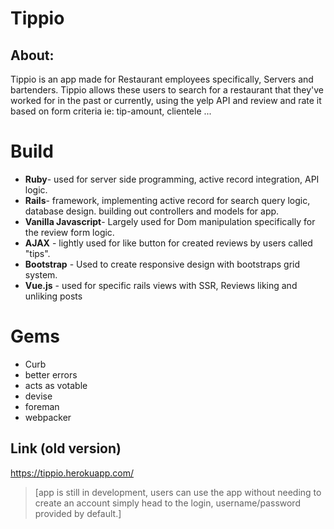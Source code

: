 
# Tippio 

## About: 
Tippio is an app made for Restaurant employees specifically, Servers and bartenders. Tippio allows these users to search for a restaurant that they've worked for in the past or currently, using the yelp API and review and rate it based on form criteria ie: tip-amount, clientele ...

# Build
*  **Ruby**- used for server side programming, active record integration, API logic.
*  **Rails**- framework, implementing active record for search query logic, database design. building out controllers and models for app.
*  **Vanilla Javascript**- Largely used for Dom manipulation specifically for the review form logic.
*  **AJAX** - lightly used for like button for created reviews by users called "tips".
*  **Bootstrap** - Used to create responsive design with bootstraps grid system.
* **Vue.js** - used for specific rails views with SSR, Reviews liking and unliking posts 
# Gems
* Curb
* better errors
* acts as votable
* devise
* foreman
* webpacker
##  Link (old version)
https://tippio.herokuapp.com/

> [app is still in development, users can use the app without needing to create an account simply head to the login, username/password provided by default.]
